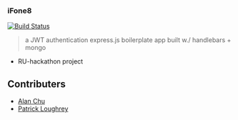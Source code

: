 ### iFone8
[![Build Status](https://travis-ci.org/thechutrain/RU-hackathon.svg?branch=master)](https://travis-ci.org/thechutrain/RU-hackathon)
> a JWT authentication express.js boilerplate app built w./ handlebars + mongo

- RU-hackathon project

Contributers
--------------
* [Alan Chu](https://github.com/thechutrain)
* [Patrick Loughrey](https://github.com/patrickloughrey)